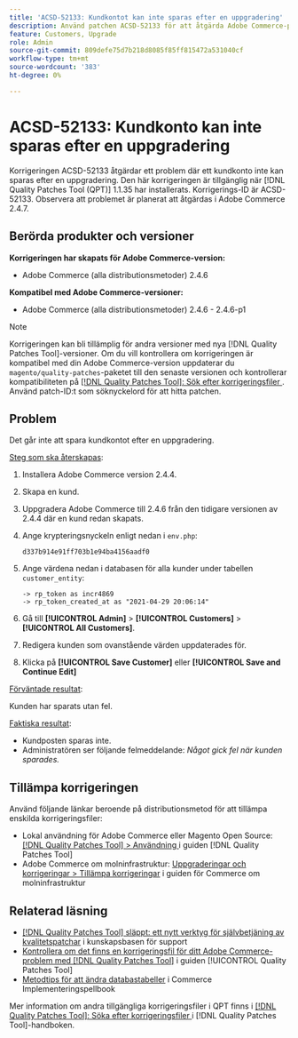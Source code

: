 ```yaml
---
title: 'ACSD-52133: Kundkontot kan inte sparas efter en uppgradering'
description: Använd patchen ACSD-52133 för att åtgärda Adobe Commerce-problemet där ett kundkonto inte kan sparas efter en uppgradering.
feature: Customers, Upgrade
role: Admin
source-git-commit: 809defe75d7b218d8085f85ff815472a531040cf
workflow-type: tm+mt
source-wordcount: '383'
ht-degree: 0%

---
```


# ACSD-52133: Kundkonto kan inte sparas efter en uppgradering

Korrigeringen ACSD-52133 åtgärdar ett problem där ett kundkonto inte kan sparas efter en uppgradering. Den här korrigeringen är tillgänglig när [!DNL Quality Patches Tool (QPT)] 1.1.35 har installerats. Korrigerings-ID är ACSD-52133. Observera att problemet är planerat att åtgärdas i Adobe Commerce 2.4.7.

## Berörda produkter och versioner

**Korrigeringen har skapats för Adobe Commerce-version:**

* Adobe Commerce (alla distributionsmetoder) 2.4.6

**Kompatibel med Adobe Commerce-versioner:**

* Adobe Commerce (alla distributionsmetoder) 2.4.6 - 2.4.6-p1

>[!NOTE]
>
>Korrigeringen kan bli tillämplig för andra versioner med nya [!DNL Quality Patches Tool]-versioner. Om du vill kontrollera om korrigeringen är kompatibel med din Adobe Commerce-version uppdaterar du `magento/quality-patches`-paketet till den senaste versionen och kontrollerar kompatibiliteten på [[!DNL Quality Patches Tool]: Sök efter korrigeringsfiler ](https://experienceleague.adobe.com/tools/commerce-quality-patches/index.html). Använd patch-ID:t som söknyckelord för att hitta patchen.

## Problem

Det går inte att spara kundkontot efter en uppgradering.

<u>Steg som ska återskapas</u>:

1. Installera Adobe Commerce version 2.4.4.
1. Skapa en kund.
1. Uppgradera Adobe Commerce till 2.4.6 från den tidigare versionen av 2.4.4 där en kund redan skapats.
1. Ange krypteringsnyckeln enligt nedan i `env.php`:

   `d337b914e91ff703b1e94ba4156aadf0`

1. Ange värdena nedan i databasen för alla kunder under tabellen `customer_entity`:

   ```
   -> rp_token as incr4869
   -> rp_token_created_at as "2021-04-29 20:06:14"
   ```

1. Gå till **[!UICONTROL Admin]** > **[!UICONTROL Customers]** > **[!UICONTROL All Customers]**.
1. Redigera kunden som ovanstående värden uppdaterades för.
1. Klicka på **[!UICONTROL Save Customer]** eller **[!UICONTROL Save and Continue Edit]**

<u>Förväntade resultat</u>:

Kunden har sparats utan fel.

<u>Faktiska resultat</u>:

* Kundposten sparas inte.
* Administratören ser följande felmeddelande: *Något gick fel när kunden sparades.*

## Tillämpa korrigeringen

Använd följande länkar beroende på distributionsmetod för att tillämpa enskilda korrigeringsfiler:

* Lokal användning för Adobe Commerce eller Magento Open Source: [[!DNL Quality Patches Tool] > Användning ](/help/tools/quality-patches-tool/usage.md) i guiden [!DNL Quality Patches Tool]
* Adobe Commerce om molninfrastruktur: [Uppgraderingar och korrigeringar > Tillämpa korrigeringar](https://experienceleague.adobe.com/docs/commerce-cloud-service/user-guide/develop/upgrade/apply-patches.html) i guiden för Commerce om molninfrastruktur

## Relaterad läsning

* [[!DNL Quality Patches Tool] släppt: ett nytt verktyg för självbetjäning av kvalitetspatchar](https://experienceleague.adobe.com/en/docs/commerce-knowledge-base/kb/announcements/commerce-announcements/magento-quality-patches-released-new-tool-to-self-serve-quality-patches) i kunskapsbasen för support
* [Kontrollera om det finns en korrigeringsfil för ditt Adobe Commerce-problem med  [!DNL Quality Patches Tool]](/help/tools/quality-patches-tool/patches-available-in-qpt/check-patch-for-magento-issue-with-magento-quality-patches.md) i guiden [!UICONTROL Quality Patches Tool]
* [Metodtips för att ändra databastabeller](https://experienceleague.adobe.com/en/docs/commerce-operations/implementation-playbook/best-practices/development/modifying-core-and-third-party-tables#why-adobe-recommends-avoiding-modifications) i Commerce Implementeringspellbook

Mer information om andra tillgängliga korrigeringsfiler i QPT finns i [[!DNL Quality Patches Tool]: Söka efter korrigeringsfiler ](https://experienceleague.adobe.com/tools/commerce-quality-patches/index.html) i [!DNL Quality Patches Tool]-handboken.
